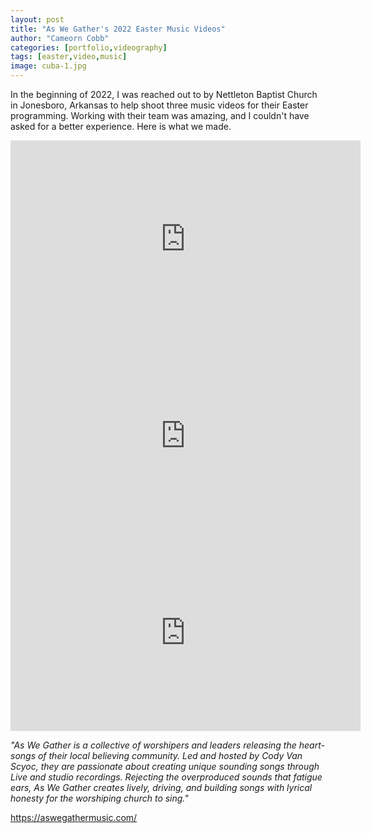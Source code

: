 ```yaml
---
layout: post
title: "As We Gather's 2022 Easter Music Videos"
author: "Cameorn Cobb"
categories: [portfolio,videography]
tags: [easter,video,music]
image: cuba-1.jpg
---
```



In the beginning of 2022, I was reached out to by Nettleton Baptist Church in Jonesboro, Arkansas to help shoot three music videos for their Easter programming. Working with their team was amazing, and I couldn't have asked for a better experience. Here is what we made.

<div text-align="center" >
<iframe width="560" height="315" src="https://www.youtube.com/embed/A-52D3Qi0XM?controls=0" title="YouTube video player" frameborder="0" allow="accelerometer; autoplay; clipboard-write; encrypted-media; gyroscope; picture-in-picture; web-share" allowfullscreen></iframe>

<iframe width="560" height="315" src="https://www.youtube.com/embed/sUmuD5KNiew?controls=0" title="YouTube video player" frameborder="0" allow="accelerometer; autoplay; clipboard-write; encrypted-media; gyroscope; picture-in-picture; web-share" allowfullscreen></iframe>

<iframe width="560" height="315" src="https://www.youtube.com/embed/GfR3aD5Dk9Q?controls=0" title="YouTube video player" frameborder="0" allow="accelerometer; autoplay; clipboard-write; encrypted-media; gyroscope; picture-in-picture; web-share" allowfullscreen></iframe>
</div>

*"As We Gather is a collective of worshipers and leaders releasing the heart-songs of their local believing community. Led and hosted by Cody Van Scyoc, they are passionate about creating unique sounding songs through Live and studio recordings. Rejecting the overproduced sounds that fatigue ears, As We Gather creates lively, driving, and building songs with lyrical honesty for the worshiping church to sing."*


<a href="https://aswegathermusic.com/" class="text-danger" target="_blank">https://aswegathermusic.com/</a>
